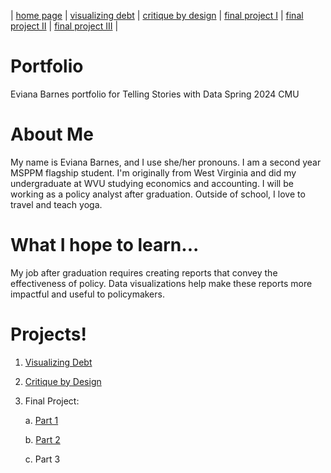 | [home page](https://evianambarnes.github.io/portfolio/) | [visualizing debt](dataviz2.md) | [critique by design](CritiquebyDesign.md) | [final project I](Final_project_EvianaBarnes1.md) | [final project II](final_project_pt_2.md) | [final project III](finalproject3.md) |

# Portfolio
Eviana Barnes portfolio for Telling Stories with Data Spring 2024 CMU
# About Me
My name is Eviana Barnes, and I use she/her pronouns. I am a second year MSPPM flagship student. I'm originally from West Virginia and did my undergraduate at WVU studying economics and accounting. I will be working as a policy analyst after graduation. Outside of school, I love to travel and teach yoga.
# What I hope to learn...
My job after graduation requires creating reports that convey the effectiveness of policy. Data visualizations help make these reports more impactful and useful to policymakers. 
# Projects!
1. [Visualizing Debt](/dataviz2.md)
2. [Critique by Design](/CritiquebyDesign.md)
3. Final Project:
   
   a. [Part 1](/Final_project_EvianaBarnes1.md)
   
   b. [Part 2](/final_project_pt_2.md)
   
   c. Part 3
